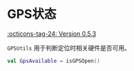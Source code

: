 # GPS状态

[:octicons-tag-24: Version 0.5.3](https://sakurajimamaii.github.io/AVE-DOC/version/tools/#053)

`GPSUtils` 用于判断定位时相关硬件是否可用。

```kotlin
val GpsAvailable = isGPSOpen()
```
